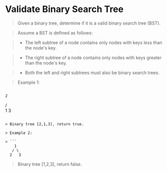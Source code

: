 # Validate Binary Search Tree

> Given a binary tree, determine if it is a valid binary search tree (BST).

> Assume a BST is defined as follows:

> * The left subtree of a node contains only nodes with keys less than the node's key.

> * The right subtree of a node contains only nodes with keys greater than the node's key.

> * Both the left and right subtrees must also be binary search trees.

> Example 1:

> ```
    2
   / \
  1   3
```

> Binary tree [2,1,3], return true.

> Example 2:

> ```
    1
   / \
  2   3
```

> Binary tree [1,2,3], return false.

```Python

```
